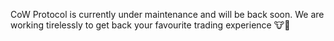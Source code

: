 CoW Protocol is currently under maintenance and will be back soon. We are working tirelessly to get back your favourite trading experience 🐮🙇